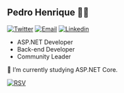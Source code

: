 ## Pedro Henrique :man_technologist:

[![Twitter](https://img.shields.io/badge/-blue?&logo=twitter&logoColor=white&style=flat-square)](https://www.twitter.com/PedroH_Moraes)
[![Email](https://img.shields.io/badge/-black?&logo=gmail&logoColor=white&style=flat-square)](mailto:pedroh.ti@hotmail.com)
[![Linkedin](https://img.shields.io/badge/-blue?&logo=linkedin&logoColor=white&style=flat-square)](https://www.linkedin.com/in/pedrohmoraes/)

<!-- [![Twitter](https://img.shields.io/badge/-%40PedroH__Moraes-blue?&logo=twitter&logoColor=white&style=flat-square)](https://www.twitter.com/PedroH_Moraes)
[![Email](https://img.shields.io/badge/-pedroh.ti@hotmail.com-black?&logo=gmail&logoColor=white&style=flat-square)](mailto:pedroh.ti@hotmail.com) -->


- ASP.NET Developer
- Back-end Developer
- Community Leader

🌱 I’m currently studying ASP.NET Core.

[![RSV](https://avatars2.githubusercontent.com/u/25084709?s=60&v=4)](https://riosulvalley.com.br/)
<!--
### Contact:
[![Twitter URL](https://img.shields.io/badge/@PedroH_Moraes-black?style=for-the-badge&logo=twitter)](https://twitter.com/PedroH_Moraes)
[![Twitter URL](https://img.shields.io/badge/@PedroH_Moraes-black?style=for-the-badge&logo=twitter)](https://twitter.com/PedroH_Moraes)

### Lives (sometimes):
[![Twitch](https://img.shields.io/badge/StickmaN1-black?style=for-the-badge&logo=twitch)](https://twitch.tv/stickman1)
-->







<!--
**pedrohti/pedrohti** is a ✨ _special_ ✨ repository because its `README.md` (this file) appears on your GitHub profile.
![Twitter URL](https://img.shields.io/twitter/url?color=gray&label=%40PedroH_Moraes&logo=Twitter&style=flat-square&url=https%3A%2F%2Ftwitter.com%2FPedroH_Moraes)
Here are some ideas to get you started:

- 🔭 I’m currently working on ...
- 🌱 I’m currently learning ...
- 👯 I’m looking to collaborate on ...
- 🤔 I’m looking for help with ...
- 💬 Ask me about ...
- 📫 How to reach me: ...
- 😄 Pronouns: ...
- ⚡ Fun fact: ...
-->
